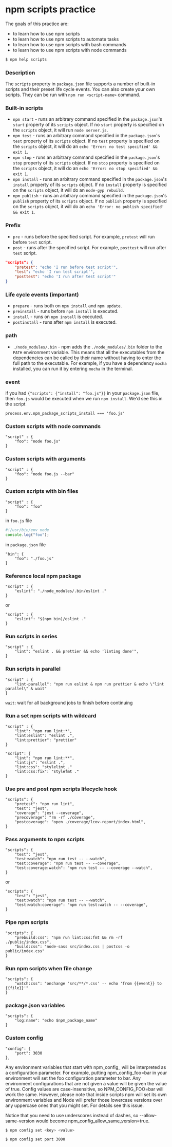 # npm scripts practice

The goals of this practice are:

- to learn how to use npm scripts
- to learn how to use npm scripts to automate tasks
- to learn how to use npm scripts with bash commands
- to learn how to use npm scripts with node commands

```bash
$ npm help scripts
```

### Description

The `scripts` property in `package.json` file supports a number of built-in scripts and their preset life cycle events. You can also create your own scripts.
They can be run with `npm run <script-name>` command.

### Built-in scripts

- `npm start` - runs an arbitrary command specified in the `package.json`'s `start` property of its `scripts` object. If no `start` property is specified on the `scripts` object, it will run `node server.js`.
- `npm test` - runs an arbitrary command specified in the `package.json`'s `test` property of its `scripts` object. If no `test` property is specified on the `scripts` object, it will do an `echo 'Error: no test specified' && exit 1`.
- `npm stop` - runs an arbitrary command specified in the `package.json`'s `stop` property of its `scripts` object. If no `stop` property is specified on the `scripts` object, it will do an `echo 'Error: no stop specified' && exit 1`.
- `npm install` - runs an arbitrary command specified in the `package.json`'s `install` property of its `scripts` object. If no `install` property is specified on the `scripts` object, it will do an `node-gyp rebuild`.
- `npm publish` - runs an arbitrary command specified in the `package.json`'s `publish` property of its `scripts` object. If no `publish` property is specified on the `scripts` object, it will do an `echo 'Error: no publish specified' && exit 1`.

### Prefix

- `pre` - runs before the specified script. For example, `pretest` will run before `test` script.
- `post` - runs after the specified script. For example, `posttest` will run after `test` script.

```json
"scripts": {
    "pretest": "echo 'I run before test script'",
    "test": "echo 'I run test script'",
    "posttest": "echo 'I run after test script'"
}
```

### Life cycle events (important)

- `prepare` - runs both on `npm install` and `npm update`.
- `preinstall` - runs before `npm install` is executed.
- `install` - runs on `npm install` is executed.
- `postinstall` - runs after `npm install` is executed.

### path

- `./node_modules/.bin` - npm adds the `./node_modules/.bin` folder to the `PATH` environment variable. This means that all the executables from the dependencies can be called by their name without having to enter the full path to the executable. For example, if you have a dependency `mocha` installed, you can run it by entering `mocha` in the terminal.

### event

if you had `{"scripts": {"install": "foo.js"}}` in your `package.json` file, then `foo.js` would be executed when we run `npm install`. We'd see this in the script

```
process.env.npm_package_scripts_install === 'foo.js'
```

### Custom scripts with node commands

```
"script" : {
    "foo": "node foo.js"
}
```

### Custom scripts with arguments

```
"script" : {
    "foo": "node foo.js --bar"
}
```

### Custom scripts with bin files

```
"script" : {
    "foo": "foo"
}
```

in `foo.js` file

```js
#!/usr/bin/env node
console.log("foo");
```

in `package.json` file

```
"bin": {
    "foo": "./foo.js"
}
```

### Reference local npm package

```
"script" : {
    "eslint": "./node_modules/.bin/eslint ."
}
```

or

```
"script" : {
    "eslint": "$(npm bin)/eslint ."
}
```

### Run scripts in series

```
"script" : {
    "lint": "eslint . && prettier && echo 'linting done'",
}
```

### Run scripts in parallel

```
"script" : {
    "lint-parallel": "npm run eslint & npm run prettier & echo \"lint parallel\" & wait"
}
```

`wait`: wait for all background jobs to finish before continuing

### Run a set npm scripts with wildcard

```
"script" : {
    "lint": "npm run lint:*",
    "lint:eslint": "eslint .",
    "lint:prettier": "prettier"
}
```

```
"script": {
    "lint": "npm run lint:**",
    "lint:js": "eslint .",
    "lint:css": "stylelint ."
    "lint:css:fix": "stylefmt ."
}
```

### Use pre and post npm scripts lifecycle hook

```
"scripts": {
    "pretest": "npm run lint",
    "test": "jest",
    "coverage": "jest --coverage",
    "precoverage": "rm -rf ./coverage",
    "postcoverage": "open ./coverage/lcov-report/index.html",
}
```

### Pass arguments to npm scripts

```
"scripts": {
    "test": "jest",
    "test:watch": "npm run test -- --watch",
    "test:coverage": "npm run test -- --coverage",
    "test:coverage:watch": "npm run test -- --coverage --watch",
}
```

or

```
"scripts": {
    "test": "jest",
    "test:watch": "npm run test -- --watch",
    "test:watch:coverage": "npm run test:watch -- --coverage",
}
```

### Pipe npm scripts

```
"scripts": {
    "prebuild:css": "npm run lint:css:fmt && rm -rf ./public/index.css",
    "build:css": "node-sass src/index.css | postcss -o public/index.css"
}
```

### Run npm scripts when file change

```
"scripts": {
    "watch:css": "onchange 'src/**/*.css' -- echo 'from {{event}} to {{file}}'"
}
```

### package.json variables

```
"scripts": {
    "log:name": "echo $npm_package_name"
}
```

### Custom config

```
"config": {
    "port": 3030
},
```

Any environment variables that start with npm_config_ will be interpreted as a configuration parameter. For example, putting npm_config_foo=bar in your environment will set the foo configuration parameter to bar. Any environment configurations that are not given a value will be given the value of true. Config values are case-insensitive, so NPM_CONFIG_FOO=bar will work the same. However, please note that inside scripts npm will set its own environment variables and Node will prefer those lowercase versions over any uppercase ones that you might set. For details see this issue.

Notice that you need to use underscores instead of dashes, so --allow-same-version would become npm_config_allow_same_version=true.

```bash
$ npm config set <key> <value>
```

```bash
$ npm config set port 3000
```
